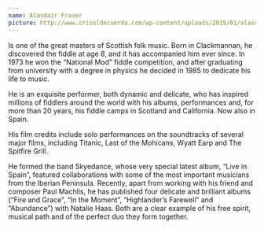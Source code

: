 ```yaml
---
name: Alasdair Fraser
picture: http://www.crisoldecuerda.com/wp-content/uploads/2015/01/alasdairfraser.jpg
---
```


Is one of the great masters of Scottish folk music. Born in Clackmannan, he discovered the fiddle at age 8, and it has accompanied him ever since. In 1973 he won the “National Mod” fiddle competition, and after graduating from university with a degree in physics he decided in 1985 to dedicate his life to music.

He is an exquisite performer, both dynamic and delicate, who has inspired millions of fiddlers around the world with his albums, performances and, for more than 20 years, his fiddle camps in Scotland and California. Now also in Spain.

His film credits include solo performances on the soundtracks of several major films, including Titanic, Last of the Mohicans, Wyatt Earp and The Spitfire Grill.

He formed the band Skyedance, whose very special latest album, “Live in Spain”, featured collaborations with some of the most important musicians from the Iberian Peninsula. Recently, apart from working with his friend and composer Paul Machlis, he has published four delicate and brilliant albums (“Fire and Grace”, “In the Moment”, “Highlander’s Farewell” and “Abundance”) with Natalie Haas. Both are a clear example of his free spirit, musical path and of the perfect duo they form together.
